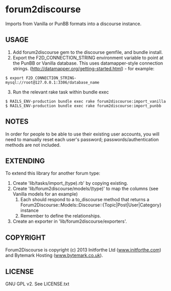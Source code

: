forum2discourse
===============

Imports from Vanilla or PunBB formats into a discourse instance.

USAGE
-----

1. Add forum2discourse gem to the discourse gemfile, and bundle install.
2. Export the F2D_CONNECTION_STRING environment variable to point at the PunBB
   or Vanilla database. This uses datamapper-style connection strings.
   (http://datamapper.org/getting-started.html) - for example:

```shell
$ export F2D_CONNECTION_STRING-mysql://root@127.0.0.1:3306/database_name
```

3. Run the relevant rake task within bundle exec

```shell
$ RAILS_ENV-production bundle exec rake forum2discourse:import_vanilla
$ RAILS_ENV-production bundle exec rake forum2discourse:import_punbb
```

NOTES
-----

In order for people to be able to use their existing user accounts, you will
need to manually reset each user's password; passwords/authentication methods
are not included.

EXTENDING
---------

To extend this library for another forum type:

1. Create 'lib/tasks/import_(type).rb' by copying existing.
2. Create 'lib/forum2discourse/models/(type)' to map the columns (see Vanilla models for an example)
    1. Each should respond to a to_discourse method that returns a
       Forum2Discourse::Models::Discourse::{Topic|Post|User|Category} instance
    2. Remember to define the relationships.
3. Create an exporter in 'lib/forum2discourse/exporters'.

COPYRIGHT
---------

Forum2Discourse is copyright (c) 2013 Initforthe Ltd (www.initforthe.com) and
Bytemark Hosting (www.bytemark.co.uk).

LICENSE
-------

GNU GPL v2. See LICENSE.txt
